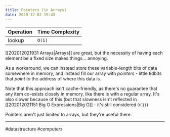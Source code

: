 ```yaml
---
title: Pointers (in Arrays)
date: 2020-12-02 19:43
---
```


| Operation | Time Complexity |
| --------- | --------------- |
| lookup    | `O(1)`          |

[[202012021931 Arrays|Arrays]] are great, but the necessity of having each element be a fixed size makes things... annoying.

As a workaround, we can instead store these variable-length bits of data somewhere in memory, and instead fill our array with _pointers_ - little tidbits that _point to_ the address of where this data is.

Note that this approach isn't cache-friendly, as there's no guarantee that any item co-exists closely in memory, like there is with a regular array. It's also slower because of this (but that slowness isn't reflected in [[202012021151 Big O Expressions|Big O]] - it's still considered `O(1)`)

Pointers aren't just limited to arrays, but they're useful there.

---

#datastructure #computers

